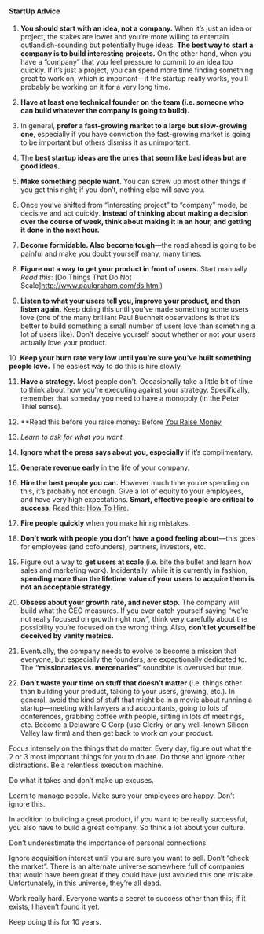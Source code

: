 #### StartUp Advice

 1. **You should start with an idea, not a company.**  When it’s just an idea or project, the stakes are lower and you’re more willing to entertain outlandish-sounding but potentially huge ideas.  **The best way to start a company is to build interesting projects.**
On the other hand, when you have a “company” that you feel pressure to commit to an idea too quickly.  If it’s just a project, you can spend more time finding something great to work on, which is important—if the startup really works, you’ll probably be working on it for a very long time.

2. **Have at least one technical founder on the team (i.e. someone who can build whatever the company is going to build).**

3. In general, **prefer a fast-growing market to a large but slow-growing one**, especially if you have conviction the fast-growing market is going to be important but others dismiss it as unimportant.

4. The **best startup ideas are the ones that seem like bad ideas but are good ideas.**

5. **Make something people want.**  You can screw up most other things if you get this right; if you don’t, nothing else will save you.

6. Once you’ve shifted from “interesting project” to “company” mode, be decisive and act quickly.  **Instead of thinking about making a decision over the course of week, think about making it in an hour, and getting it done in the next hour.**

7. **Become formidable.  Also become tough**—the road ahead is going to be painful and make you doubt yourself many, many times.

8. **Figure out a way to get your product in front of users.**  Start manually *Read this*: [Do Things That Do Not Scale]http://www.paulgraham.com/ds.html)

9. **Listen to what your users tell you, improve your product, and then listen again.**  Keep doing this until you’ve made something some users love (one of the many brilliant Paul Buchheit observations is that it’s better to build something a small number of users love than something a lot of users like).  Don’t deceive yourself about whether or not your users actually love your product.

10 .**Keep your burn rate very low until you’re sure you’ve built something people love.**  The easiest way to do this is hire slowly.

11. **Have a strategy.**  Most people don’t.  Occasionally take a little bit of time to think about how you’re executing against your strategy.  Specifically, remember that someday you need to have a monopoly (in the Peter Thiel sense).

12. **Read this before you raise money: Before [You Raise Money](github.com/myHumanity/beforeYouRaiseMoney.md)

13. *Learn to ask for what you want.*

14. **Ignore what the press says about you, especially** if it’s complimentary.

15. **Generate revenue early** in the life of your company.

16. **Hire the best	people you can.**  However much time you’re spending on this, it’s probably not enough.  Give a lot of equity to your employees, and have very high expectations.  **Smart, effective people are critical to success.**  Read this: [How To Hire](HowToHire.md).

17. **Fire people quickly** when you make hiring mistakes.

18. **Don’t work with people you don’t have a good feeling about**—this goes for employees (and cofounders), partners, investors, etc.

19. Figure out a way to **get users at scale** (i.e. bite the bullet and learn how sales and marketing work).  Incidentally, while it is currently in fashion, **spending more than the lifetime value of your users to acquire them is not an acceptable strategy.**

20. **Obsess about your growth rate, and never stop.**   The company will build what the CEO measures.  If you ever catch yourself saying “we’re not really focused on growth right now”, think very carefully about the possibility you’re focused on the wrong thing.  Also, **don’t let yourself be deceived by vanity metrics.**

21. Eventually, the company needs to evolve to become a mission that everyone, but especially the founders, are exceptionally dedicated to.  The **“missionaries vs. mercenaries”** soundbite is overused but true.

22. **Don’t waste your time on stuff that doesn’t matter** (i.e. things other than building your product, talking to your users, growing, etc.).  In general, avoid the kind of stuff that might be in a movie about running a startup—meeting with lawyers and accountants, going to lots of conferences, grabbing coffee with people, sitting in lots of meetings, etc.  Become a Delaware C Corp (use Clerky or any well-known Silicon Valley law firm) and then get back to work on your product.

Focus intensely on the things that do matter.  Every day, figure out what the 2 or 3 most important things for you to do are.  Do those and ignore other distractions.  Be a relentless execution machine.

Do what it takes and don’t make up excuses.

Learn to manage people.  Make sure your employees are happy.  Don’t ignore this.

In addition to building a great product, if you want to be really successful, you also have to build a great company.  So think a lot about your culture.

Don’t underestimate the importance of personal connections.

Ignore acquisition interest until you are sure you want to sell.  Don’t “check the market”.  There is an alternate universe somewhere full of companies that would have been great if they could have just avoided this one mistake.  Unfortunately, in this universe, they’re all dead.

Work really hard.  Everyone wants a secret to success other than this; if it exists, I haven’t found it yet.

Keep doing this for 10 years.
